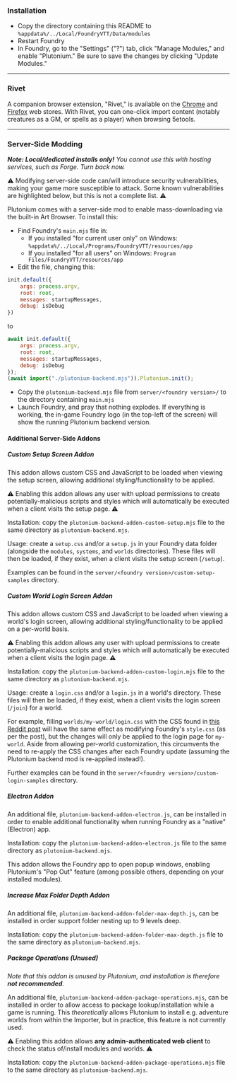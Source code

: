 ### Installation

- Copy the directory containing this README to `%appdata%/../Local/FoundryVTT/Data/modules`
- Restart Foundry
- In Foundry, go to the "Settings" ("?") tab, click "Manage Modules," and enable "Plutonium." Be sure to save the changes by clicking "Update Modules."

---

### Rivet

A companion browser extension, "Rivet," is available on the [Chrome](https://chrome.google.com/webstore/detail/rivet/igmilfmbmkmpkjjgoabaagaoohhhbjde) and [Firefox](https://addons.mozilla.org/en-GB/firefox/addon/rivet/) web stores. With Rivet, you can one-click import content (notably creatures as a GM, or spells as a player) when browsing 5etools.

---

### Server-Side Modding

_**Note: Local/dedicated installs only!** You cannot use this with hosting services, such as Forge. Turn back now._

⚠️ Modifying server-side code can/will introduce security vulnerabilities, making your game more susceptible to attack. Some known vulnerabilities are highlighted below, but this is not a complete list. ⚠️

Plutonium comes with a server-side mod to enable mass-downloading via the built-in Art Browser. To install this:

- Find Foundry's `main.mjs` file in:
   - If you installed "for current user only" on Windows: `%appdata%/../Local/Programs/FoundryVTT/resources/app`
   - If you installed "for all users" on Windows: `Program Files/FoundryVTT/resources/app`
- Edit the file, changing this:
```js
init.default({
	args: process.argv,
	root: root,
	messages: startupMessages,
	debug: isDebug
})
```

to

```js
await init.default({
	args: process.argv,
	root: root,
	messages: startupMessages,
	debug: isDebug
});
(await import("./plutonium-backend.mjs")).Plutonium.init();
```
- Copy the `plutonium-backend.mjs` file from `server/<foundry version>/` to the directory containing `main.mjs`
- Launch Foundry, and pray that nothing explodes. If everything is working, the in-game Foundry logo (in the top-left of the screen) will show the running Plutonium backend version.

#### Additional Server-Side Addons

##### Custom Setup Screen Addon

This addon allows custom CSS and JavaScript to be loaded when viewing the setup screen, allowing additional styling/functionality to be applied.

⚠️ Enabling this addon allows any user with upload permissions to create potentially-malicious scripts and styles which will automatically be executed when a client visits the setup page. ⚠️

Installation: copy the `plutonium-backend-addon-custom-setup.mjs` file to the same directory as `plutonium-backend.mjs`.

Usage: create a `setup.css` and/or a `setup.js` in your Foundry data folder (alongside the `modules`, `systems`, and `worlds` directories). These files will then be loaded, if they exist, when a client visits the setup screen (`/setup`).

Examples can be found in the `server/<foundry version>/custom-setup-samples` directory.

##### Custom World Login Screen Addon

This addon allows custom CSS and JavaScript to be loaded when viewing a world's login screen, allowing additional styling/functionality to be applied on a per-world basis.

⚠️ Enabling this addon allows any user with upload permissions to create potentially-malicious scripts and styles which will automatically be executed when a client visits the login page. ⚠️

Installation: copy the `plutonium-backend-addon-custom-login.mjs` file to the same directory as `plutonium-backend.mjs`.

Usage: create a `login.css` and/or a `login.js` in a world's directory. These files will then be loaded, if they exist, when a client visits the login screen (`/join`) for a world.

For example, filling `worlds/my-world/login.css` with the CSS found in [this Reddit post](https://www.reddit.com/r/FoundryVTT/comments/nkg6z2) will have the same effect as modifying Foundry's `style.css` (as per the post), but the changes will only be applied to the login page for `my-world`. Aside from allowing per-world customization, this circumvents the need to re-apply the CSS changes after each Foundry update (assuming the Plutonium backend mod is re-applied instead!).

Further examples can be found in the `server/<foundry version>/custom-login-samples` directory.

##### Electron Addon

An additional file, `plutonium-backend-addon-electron.js`, can be installed in order to enable additional functionality when running Foundry as a "native" (Electron) app.

Installation: copy the `plutonium-backend-addon-electron.js` file to the same directory as `plutonium-backend.mjs`.

This addon allows the Foundry app to open popup windows, enabling Plutonium's "Pop Out" feature (among possible others, depending on your installed modules).

##### Increase Max Folder Depth Addon

An additional file, `plutonium-backend-addon-folder-max-depth.js`, can be installed in order support folder nesting up to 9 levels deep.

Installation: copy the `plutonium-backend-addon-folder-max-depth.js` file to the same directory as `plutonium-backend.mjs`.

##### Package Operations (Unused)

_Note that this addon is unused by Plutonium, and installation is therefore **not recommended**._

An additional file, `plutonium-backend-addon-package-operations.mjs`, can be installed in order to allow access to package lookup/installation while a game is running. This _theoretically_ allows Plutonium to install e.g. adventure worlds from within the Importer, but in practice, this feature is not currently used.

⚠️ Enabling this addon allows **any admin-authenticated web client** to check the status of/install modules and worlds. ⚠️

Installation: copy the `plutonium-backend-addon-package-operations.mjs` file to the same directory as `plutonium-backend.mjs`.
